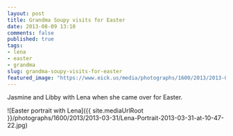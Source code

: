 ```yaml
---
layout: post
title: Grandma Soupy visits for Easter
date: 2013-08-09 13:10
comments: false
published: true
tags:
- lena
- easter
- grandma
slug: grandma-soupy-visits-for-easter
featured_image: "https://www.eick.us/media/photographs/1600/2013/2013-03-31/Lena-Portrait-2013-03-31-at-10-47-22.jpg"
---
```

Jasmine and Libby with Lena when she came over for Easter.

![Easter portrait with Lena]({{ site.mediaUrlRoot }}/photographs/1600/2013/2013-03-31/Lena-Portrait-2013-03-31-at-10-47-22.jpg)
